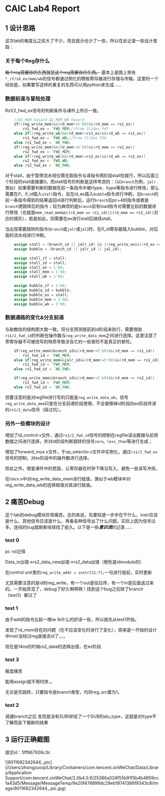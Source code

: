 # CAIC Lab4 Report

## 1 设计思路

这次lab的难度比之前大了不少，而且提示也少了一些，所以在此记录一些设计思路：

### 关于每个Reg存什么

~~每个reg需要存的东西就是这个reg需要存的东西。~~ 基本上是图上带有`*_if/id_ex/mem/wb`的信号都通过例化的模板寄存器进行存储与传输。这里的一个经验是，如果要写这样的重复的东西可以用python来生成……

### 数据前递与冒险处理

Rs1/2_fwd_ex信号的判断条件与课件上所示一致。

```verilog
    //EX_MEM hazard && MEM_WB hazard
    if((reg_write_mem)&&(rd_mem!=5'b0)&&(rd_mem == rs1_ex)) 
        rs1_fwd_ex = `FWD_MEM;//From Slides P47
    else if((reg_write_wb)&&(rd_mem!=rs1_ex)&&(rd_wb == rs1_ex)) 
        rs1_fwd_ex = `FWD_WB;//From Slides P50
    else rs1_fwd_ex = `NO_FWD;
    if((reg_write_mem)&&(rd_mem!=5'b0)&&(rd_mem == rs2_ex)) 
        rs2_fwd_ex = `FWD_MEM;
    else if((reg_write_wb)&&(rd_mem!=rs2_ex)&&(rd_wb == rs2_ex)) 
        rs2_fwd_ex = `FWD_WB;
    else rs2_fwd_ex = `NO_FWD;
```

对于stall，由于暂停流水线仅需在取指令与译指令两阶段stall住就行，所以后面三个阶段的stall直接置0。而stall信号的判断是这样考虑的：（以`branch`为例，`jalr`类似）如果需要判断的数据在前一条指令中被rtype、itype等指令进行修改，那么需要在if，if_id插入`stall`指令，且在id_ex插入`bubble`指令进行冲刷，当`branch`的前一条指令得到的结果返回id进行判断后，运行`branch`后pc+4的指令或者是`branch`使跳转后的指令；较为麻烦的是`branch`前有load指令对需要比较的数据进行修改（也就是`mem_read_mem&&((rd_mem == rs1_id)||(rd_mem == rs2_id))`对应的情形），若是如此，则需要在ex进行stall后继续stall。

当出现需要跳转的指令(`branch`或`jalr`或`jal`)时，在if_id寄存器插入bubble，对后面的流水线进行冲刷。

```verilog
	assign stall = (branch_id || jalr_id) && ((reg_write_ex&&((rd_ex == rs1_id )||(rd_ex == rs2_id)))||(mem_read_mem&&((rd_mem == rs1_id)||(rd_mem == rs2_id))));
	assign bubble = (branch_id || jalr_id || jal_id);
	
	assign stall_if = stall;
	assign stall_id = stall;
	assign stall_ex = 1'b0;
	assign stall_mem = 1'b0;
	assign stall_wb = 1'b0;
	
	assign bubble_if = 1'b0;
	assign bubble_id = bubble;
	assign bubble_ex = stall;
	assign bubble_mem = 1'b0;
	assign bubble_wb = 1'b0;
```



### 数据通路的变化&分支前递

与助教给的结构图大致一致。将分支预测提前到id阶段来执行，需要借助`rs1/2_fwd_id`的判断在操作数与`reg_write_data_mem`之间进行选择。这里注意了零寄存器不可被改写的特质导致涉及它的一些冒险不是真正的冒险。

```verilog
    if(reg_write_mem&&branch_id&&(rd_mem!=5'b0)&&(rd_mem == rs1_id)) 
        rs1_fwd_id = `FWD_MEM;
    else if(reg_write_mem&&jalr_id&&(rd_mem!=5'b0)&&(rd_mem == rs1_id)) 
        rs1_fwd_id = `FWD_MEM;
    else rs1_fwd_id = `NO_FWD;

    if(reg_write_mem&&branch_id&&(rd_mem!=5'b0)&&(rd_mem == rs2_id)) 
        rs2_fwd_id = `FWD_MEM;
    else rs2_fwd_id = `NO_FWD;
```

但要注意的是对regfile进行写的只能是`reg_write_data_wb`，信号`reg_write_data_mem`只是在分支前递阶段使用，不会替换掉id阶段向ex阶段传递的`rs1/2_data`信号（踩过坑）。

### 另外一些模块的设计

增加了id_control.v文件，通过`rs1/2_fwd_id`信号的控制在regfile读出数据与前馈数据之间进行选择，并对id阶段判断跳转的信号`zero`,` less_than`等进行生成；

增加了forward_mux.v文件，于op_selector.v文件中实例化，通过`rs1/2_fwd_ex`信号的控制，对ex阶段中的操作数进行选择。

除此之外，借鉴课件中的思路，让寄存器在时钟下降沿写入，避免一些读写冲突。

在riscv.v中对reg_write_data_mem进行赋值，类似于wb模块中对reg_write_data_wb的选择赋值对其进行赋值。

## 2 痛苦Debug

这个lab的debug模块异常痛苦。总的来说，先要知道一步步在干什么，instr应该是什么、其他信号应该是什么，再看各种信号出了什么问题。实际上因为信号过多，连线的bug就断断续续找了挺久。以下是一些***意识流***的记录……

### test 0 

pc rst记得

Data_in出错->rs2_data_new出错->rs2_data出错（橙色是idmodule的）

在control unit里的`reg_write_addr = instr[11:7];`一句进行提前，实时更新

尤其需要注意的是id的reg_write，有一个out是往后传，有一个in是后面送过来的。一开始弄混了，debug了好久啊啊啊！找到这个bug之后除了branch（test3）都过了

### test 1

由于add的指令比起一堆lw lb什么的好读一些，所以就先从test1开始。

发现了rd_mem存在的问题（在不应该变化时进行了变化），原来是一开始的设计中instr没经过reg直接去id了，，，

现在是14ns的时候rs2_data的选择出错，在ex阶段

### test 3

极度痛苦

能用assign就不用时序，，

无论是否跳转，只要指令是branch类型，均将reg_src置为1。

### test 2

调通branch之后 发现是没有SUBI却给了一个SUB的alu_type，这就是对itype不了解而妄下推断的结果

## 3 运行正确截图

提交id：5ff967926c3c

![8011682342644_.pic](/Users/zhongzuoqi/Library/Containers/com.tencent.xinWeChat/Data/Library/Application Support/com.tencent.xinWeChat/2.0b4.0.9/25386a024f55b91f5b4b4859cc1a43d5/Message/MessageTemp/9e20f478899dc29eb19741386f9343c8/Image/8011682342644_.pic.jpg)

